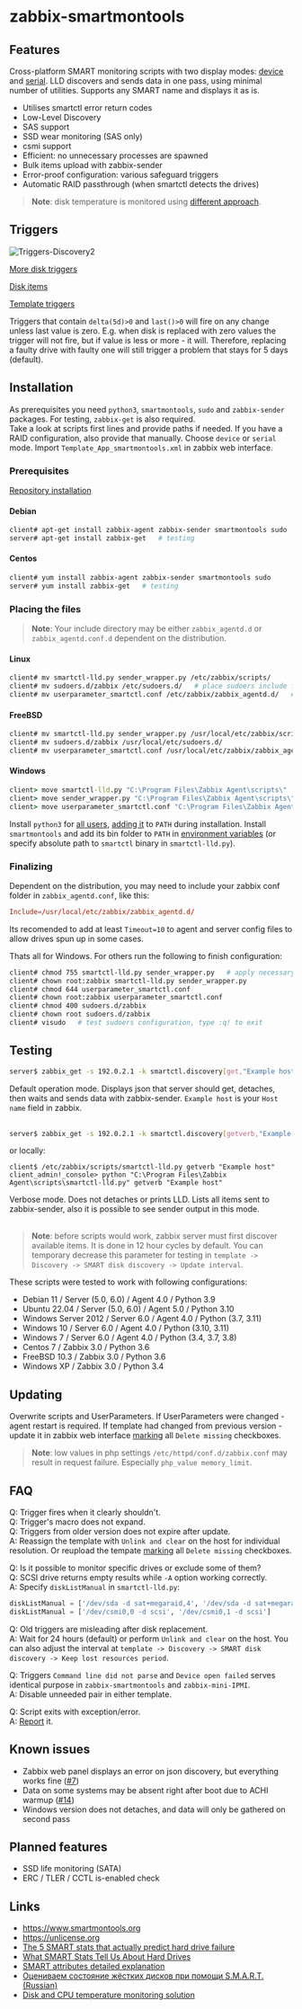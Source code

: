 # zabbix-smartmontools
## Features
Cross-platform SMART monitoring scripts with two display modes: [device](https://github.com/nobody43/zabbix-smartmontools/blob/master/screenshots/smartctl_mode-device-example.png?raw=true) and [serial](https://github.com/nobody43/zabbix-smartmontools/blob/master/screenshots/smartctl_mode-serial-example.png?raw=true). LLD discovers and sends data in one pass, using minimal number of utilities. Supports any SMART name and displays it as is.

- Utilises smartctl error return codes
- Low-Level Discovery
- SAS support
- SSD wear monitoring (SAS only)
- csmi support
- Efficient: no unnecessary processes are spawned
- Bulk items upload with zabbix-sender
- Error-proof configuration: various safeguard triggers
- Automatic RAID passthrough (when smartctl detects the drives)

> **Note**: disk temperature is monitored using [different approach](https://github.com/nobody43/zabbix-mini-IPMI).

## Triggers
![Triggers-Discovery2](https://raw.githubusercontent.com/nobody43/zabbix-smartmontools/master/screenshots/smartctl_discovery_triggers2.png)

[More disk triggers](https://raw.githubusercontent.com/nobody43/zabbix-smartmontools/master/screenshots/smartctl_discovery_triggers1.png)<br>

[Disk items](https://raw.githubusercontent.com/nobody43/zabbix-smartmontools/master/screenshots/smartctl_discovery_items.png)<br>

[Template triggers](https://raw.githubusercontent.com/nobody43/zabbix-smartmontools/master/screenshots/smartctl_triggers.png)

Triggers that contain `delta(5d)>0` and `last()>0` will fire on any change unless last value is zero. E.g. when disk is replaced with zero values the trigger will not fire, but if value is less or more - it will. Therefore, replacing a faulty drive with faulty one will still trigger a problem that stays for 5 days (default).

## Installation
As prerequisites you need `python3`, `smartmontools`, `sudo` and `zabbix-sender` packages. For testing, `zabbix-get` is also required.
<br />
Take a look at scripts first lines and provide paths if needed. If you have a RAID configuration, also provide that manually. Choose `device` or `serial` mode. Import `Template_App_smartmontools.xml` in zabbix web interface.

### Prerequisites
[Repository installation](https://www.zabbix.com/documentation/3.0/manual/installation/install_from_packages/repository_installation)
#### Debian
```bash
client# apt-get install zabbix-agent zabbix-sender smartmontools sudo
server# apt-get install zabbix-get   # testing
```
#### Centos
```bash
client# yum install zabbix-agent zabbix-sender smartmontools sudo
server# yum install zabbix-get   # testing
```

### Placing the files
> **Note**: Your include directory may be either `zabbix_agentd.d` or `zabbix_agentd.conf.d` dependent on the distribution.
#### Linux
```bash
client# mv smartctl-lld.py sender_wrapper.py /etc/zabbix/scripts/
client# mv sudoers.d/zabbix /etc/sudoers.d/   # place sudoers include for smartctl sudo access
client# mv userparameter_smartctl.conf /etc/zabbix/zabbix_agentd.d/   # move zabbix items include here
```

#### FreeBSD
```bash
client# mv smartctl-lld.py sender_wrapper.py /usr/local/etc/zabbix/scripts/
client# mv sudoers.d/zabbix /usr/local/etc/sudoers.d/
client# mv userparameter_smartctl.conf /usr/local/etc/zabbix/zabbix_agentd.d/
```

#### Windows
```cmd
client> move smartctl-lld.py "C:\Program Files\Zabbix Agent\scripts\"
client> move sender_wrapper.py "C:\Program Files\Zabbix Agent\scripts\"
client> move userparameter_smartctl.conf "C:\Program Files\Zabbix Agent\zabbix_agentd.d\"
```
Install `python3` for [all users](https://github.com/nobody43/zabbix-smartmontools/blob/master/screenshots/windows_python_installation1.png), [adding it](https://github.com/nobody43/zabbix-smartmontools/blob/master/screenshots/windows_python_installation2.png) to `PATH` during installation. Install `smartmontools` and add its bin folder to `PATH` in [environment variables](https://raw.githubusercontent.com/nobody43/zabbix-smartmontools/master/screenshots/windows_environment_variables.png) (or specify absolute path to `smartctl` binary in `smartctl-lld.py`).
<br />

### Finalizing
Dependent on the distribution, you may need to include your zabbix conf folder in `zabbix_agentd.conf`, like this:
```conf
Include=/usr/local/etc/zabbix/zabbix_agentd.d/
```
Its recomended to add at least `Timeout=10` to agent and server config files to allow drives spun up in some cases.

Thats all for Windows. For others run the following to finish configuration:
```bash
client# chmod 755 smartctl-lld.py sender_wrapper.py   # apply necessary permissions
client# chown root:zabbix smartctl-lld.py sender_wrapper.py
client# chmod 644 userparameter_smartctl.conf
client# chown root:zabbix userparameter_smartctl.conf
client# chmod 400 sudoers.d/zabbix
client# chown root sudoers.d/zabbix
client# visudo   # test sudoers configuration, type :q! to exit
```

## Testing
```bash
server$ zabbix_get -s 192.0.2.1 -k smartctl.discovery[get,"Example host"]
```
Default operation mode. Displays json that server should get, detaches, then waits and sends data with zabbix-sender. `Example host` is your `Host name` field in zabbix.
<br /><br />

```bash
server$ zabbix_get -s 192.0.2.1 -k smartctl.discovery[getverb,"Example host"]
```
or locally:
```
client$ /etc/zabbix/scripts/smartctl-lld.py getverb "Example host"
client_admin!_console> python "C:\Program Files\Zabbix Agent\scripts\smartctl-lld.py" getverb "Example host"
```

Verbose mode. Does not detaches or prints LLD. Lists all items sent to zabbix-sender, also it is possible to see sender output in this mode.
<br /><br />

> **Note**: before scripts would work, zabbix server must first discover available items. It is done in 12 hour cycles by default. You can temporary decrease this parameter for testing in `template -> Discovery -> SMART disk discovery -> Update interval`.

These scripts were tested to work with following configurations:
- Debian 11 / Server (5.0, 6.0) / Agent 4.0 / Python 3.9
- Ubuntu 22.04 / Server (5.0, 6.0) / Agent 5.0 / Python 3.10
- Windows Server 2012 / Server 6.0 / Agent 4.0 / Python (3.7, 3.11)
- Windows 10 / Server 6.0 / Agent 4.0 / Python (3.10, 3.11)
- Windows 7 / Server 6.0 / Agent 4.0 / Python (3.4, 3.7, 3.8)
- Centos 7 / Zabbix 3.0 / Python 3.6
- FreeBSD 10.3 / Zabbix 3.0 / Python 3.6
- Windows XP / Zabbix 3.0 / Python 3.4

## Updating
Overwrite scripts and UserParameters. If UserParameters were changed - agent restart is required. If template had changed from previous version - update it in zabbix web interface [marking](https://github.com/nobody43/zabbix-smartmontools/blob/master/screenshots/template-updating.png) all `Delete missing` checkboxes.

> **Note**: low values in php settings `/etc/httpd/conf.d/zabbix.conf` may result in request failure. Especially `php_value memory_limit`.

## FAQ
Q: Trigger fires when it clearly shouldn't.<br>
Q: Trigger's macro does not expand.<br>
Q: Triggers from older version does not expire after update.<br>
A: Reassign the template with `Unlink and clear` on the host for individual resolution. Or reupload the tempate [marking](https://github.com/nobody43/zabbix-smartmontools/blob/master/screenshots/template-updating.png) all `Delete missing` checkboxes.

Q: Is it possible to monitor specific drives or exclude some of them?<br>
Q: SCSI drive returns empty results while `-A` option working correctly.<br>
A: Specify `diskListManual` in `smartctl-lld.py`:
```python
diskListManual = ['/dev/sda -d sat+megaraid,4', '/dev/sda -d sat+megaraid,5']
diskListManual = ['/dev/csmi0,0 -d scsi', '/dev/csmi0,1 -d scsi']
```

Q: Old triggers are misleading after disk replacement.<br>
A: Wait for 24 hours (default) or perform `Unlink and clear` on the host. You can also adjust the interval at `template -> Discovery -> SMART disk discovery -> Keep lost resources period`.

Q: Triggers `Command line did not parse` and `Device open failed` serves identical purpose in `zabbix-smartmontools` and `zabbix-mini-IPMI`.<br>
A: Disable unneeded pair in either template.

Q: Script exits with exception/error.<br>
A: [Report](https://github.com/nobody43/zabbix-smartmontools/issues) it.

## Known issues
- Zabbix web panel displays an error on json discovery, but everything works fine ([#7](https://github.com/nobody43/zabbix-smartmontools/issues/7))
- Data on some systems may be absent right after boot due to ACHI warmup ([#14](https://github.com/nobody43/zabbix-smartmontools/issues/14))
- Windows version does not detaches, and data will only be gathered on second pass

## Planned features
- SSD life monitoring (SATA)
- ERC / TLER / CCTL is-enabled check

## Links
- https://www.smartmontools.org
- https://unlicense.org
- [The 5 SMART stats that actually predict hard drive failure](https://www.computerworld.com/article/2846009/the-5-smart-stats-that-actually-predict-hard-drive-failure.html)
- [What SMART Stats Tell Us About Hard Drives](https://www.backblaze.com/blog/what-smart-stats-indicate-hard-drive-failures/)
- [SMART attributes detailed explanation](https://en.wikipedia.org/wiki/S.M.A.R.T.#Known_ATA_S.M.A.R.T._attributes)
- [Оцениваем состояние жёстких дисков при помощи S.M.A.R.T. (Russian)](https://www.ixbt.com/storage/hdd-smart-testing.shtml)
- [Disk and CPU temperature monitoring solution](https://github.com/nobody43/zabbix-mini-IPMI)
